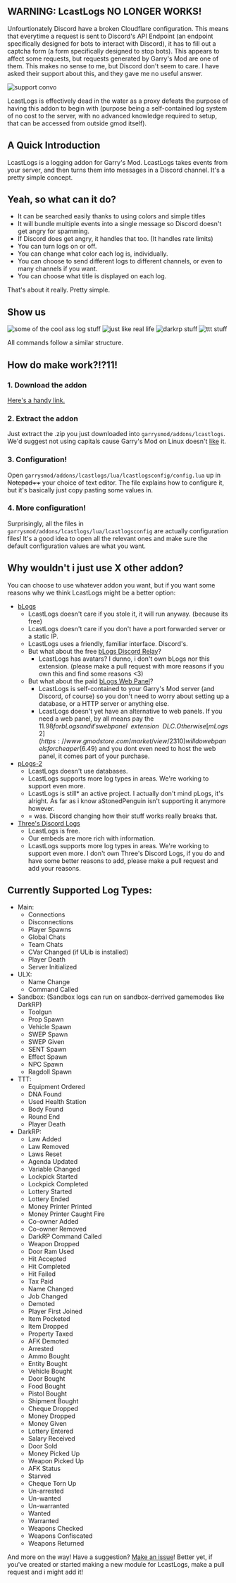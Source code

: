 ## WARNING: LcastLogs NO LONGER WORKS!
Unfourtionately Discord have a broken Cloudflare configuration. This means that everytime a request is sent to Discord's API Endpoint (an endpoint specifically designed for bots to interact with Discord), it has to fill out a captcha form (a form specifically designed to stop bots). This appears to affect some requests, but requests generated by Garry's Mod are one of them. This makes no sense to me, but Discord don't seem to care. I have asked their support about this, and they gave me no useful answer.

![support convo](https://images.lcast15.com/lcast15/lcastlogs-discord-response.png)

LcastLogs is effectively dead in the water as a proxy defeats the purpose of having this addon to begin with (purpose being a self-contained log system of no cost to the server, with no advanced knowledge required to setup, that can be accessed from outside gmod itself).

## A Quick Introduction
LcastLogs is a logging addon for Garry's Mod.
LcastLogs takes events from your server, and then turns them into messages in a Discord channel.
It's a pretty simple concept.

## Yeah, so what can it do?
 * It can be searched easily thanks to using colors and simple titles
 * It will bundle multiple events into a single message so Discord doesn't get angry for spamming.
 * If Discord does get angry, it handles that too. (It handles rate limits)
 * You can turn logs on or off.
 * You can change what color each log is, individually.
 * You can choose to send different logs to different channels, or even to many channels if you want.
 * You can choose what title is displayed on each log.

That's about it really. Pretty simple.

## Show us

![some of the cool ass log stuff](https://images.lcast15.com/LcastLogs1.PNG)
![just like real life](https://images.lcast15.com/LcastLogs2.PNG)
![darkrp stuff](https://images.lcast15.com/LcastLogs3.PNG)
![ttt stuff](https://images.lcast15.com/LcastLogs4.PNG)

All commands follow a similar structure.

## How do make work?!?11!

### 1. **Download the addon**
[Here's a handy link.](https://github.com/Lcast15/LcastLogs/archive/master.zip)
### 2. **Extract the addon**
Just extract the .zip you just downloaded into `garrysmod/addons/lcastlogs`. We'd suggest not using capitals cause Garry's Mod on Linux doesn't [l](https://wiki.garrysmod.com/page/file/Read)[i](https://wiki.garrysmod.com/page/file/Write)[k](https://github.com/Facepunch/garrysmod-issues/issues/2458)[e](https://forum.facepunch.com/gmodgd/japw/Gmod-on-Linux-based-OS/1/#postcbcgl) it.
   
### 3. **Configuration!**
Open `garrysmod/addons/lcastlogs/lua/lcastlogsconfig/config.lua` up in ~~Notepad++~~ your choice of text editor. The file explains how to configure it, but it's basically just copy pasting some values in.
### 4. **More configuration!**
Surprisingly, all the files in `garrysmod/addons/lcastlogs/lua/lcastlogsconfig` are actually configuration files! It's a good idea to open all the relevant ones and make sure the default configuration values are what you want.

## Why wouldn't i just use X other addon?
You can choose to use whatever addon you want, but if you want some reasons why we think LcastLogs might be a better option:

 * [bLogs](https://www.gmodstore.com/market/view/1599)
	 * LcastLogs doesn't care if you stole it, it will run anyway. (because its free)
	 * LcastLogs doesn't care if you don't have a port forwarded server or a static IP.
	 * LcastLogs uses a friendly, familiar interface. Discord's.
	 * But what about the free [bLogs Discord Relay](https://www.gmodstore.com/market/view/5407)?
		 * LcastLogs has avatars? I dunno, i don't own bLogs nor this extension. (please make a pull request with more reasons if you own this and find some reasons <3)
	 * But what about the paid [bLogs Web Panel](https://www.gmodstore.com/market/view/5652)?
		 * LcastLogs is self-contained to your Garry's Mod server (and Discord, of course) so you don't need to worry about setting up a database, or a HTTP server or anything else.
		 * LcastLogs doesn't yet have an alternative to web panels. If you need a web panel, by all means pay the $11.98 for bLogs and it's web panel ~~extension~~ DLC. Otherwise [mLogs 2](https://www.gmodstore.com/market/view/2310) will do web panels for cheaper ($6.49) and you dont even need to host the web panel, it comes part of your purchase.
 * [pLogs-2](https://github.com/aStonedPenguin/pLogs-2)
	 * LcastLogs doesn't use databases.
	 * LcastLogs supports more log types in areas. We're working to support even more.
	 * LcastLogs is still* an active project.
     I actually don't mind pLogs, it's alright. As far as i know aStonedPenguin isn't supporting it anymore however.
     * = was. Discord changing how their stuff works really breaks that.
 * [Three's Discord Logs](https://www.gmodstore.com/market/view/5393)
	 * LcastLogs is free.
	 * Our embeds are more rich with information.
	 * LcastLogs supports more log types in areas. We're working to support even more.
	 I don't own Three's Discord Logs, if you do and have some better reasons to add, please make a pull request and add your reasons.

## Currently Supported Log Types:

 * Main:
	 * Connections
	 * Disconnections
	 * Player Spawns
	 * Global Chats
	 * Team Chats
	 * CVar Changed (if ULib is installed)
	 * Player Death
	 * Server Initialized
 * ULX:
	 * Name Change
	 * Command Called
 * Sandbox: (Sandbox logs can run on sandbox-derrived gamemodes like DarkRP)
	 * Toolgun
	 * Prop Spawn
	 * Vehicle Spawn
	 * SWEP Spawn
	 * SWEP Given
	 * SENT Spawn
	 * Effect Spawn
	 * NPC Spawn
	 * Ragdoll Spawn
 * TTT:
	 * Equipment Ordered
	 * DNA Found
	 * Used Health Station
	 * Body Found
	 * Round End
	 * Player Death
 * DarkRP:
	 * Law Added
	 * Law Removed
	 * Laws Reset
	 * Agenda Updated
	 * Variable Changed
	 * Lockpick Started
	 * Lockpick Completed
	 * Lottery Started
	 * Lottery Ended
	 * Money Printer Printed
	 * Money Printer Caught Fire
	 * Co-owner Added
	 * Co-owner Removed
	 * DarkRP Command Called
	 * Weapon Dropped
	 * Door Ram Used
	 * Hit Accepted
	 * Hit Completed
	 * Hit Failed
	 * Tax Paid
	 * Name Changed
	 * Job Changed
	 * Demoted
	 * Player First Joined
	 * Item Pocketed
	 * Item Dropped
	 * Property Taxed
	 * AFK Demoted
	 * Arrested
	 * Ammo Bought
	 * Entity Bought
	 * Vehicle Bought
	 * Door Bought
	 * Food Bought
	 * Pistol Bought
	 * Shipment Bought
	 * Cheque Dropped
	 * Money Dropped
	 * Money Given
	 * Lottery Entered
	 * Salary Received
	 * Door Sold
	 * Money Picked Up
	 * Weapon Picked Up
	 * AFK Status
	 * Starved
	 * Cheque Torn Up
	 * Un-arrested
	 * Un-wanted
	 * Un-warranted
	 * Wanted
	 * Warranted
	 * Weapons Checked
	 * Weapons Confiscated
	 * Weapons Returned

And more on the way! Have a suggestion? [Make an issue](https://github.com/Lcast15/LcastLogs/issues/new)! Better yet, if you've created or started making a new module for LcastLogs, make a pull request and i might add it!
